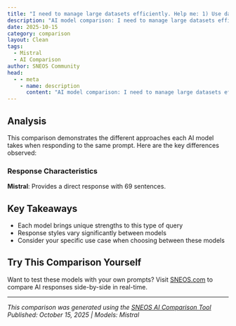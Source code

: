 ```yaml
---
title: "I need to manage large datasets efficiently. Help me: 1) Use database systems (SQL) for structured data"
description: "AI model comparison: I need to manage large datasets efficiently. Help me: 1) Use database systems (SQL) for structured d..."
date: 2025-10-15
category: comparison
layout: Clean
tags:
  - Mistral
  - AI Comparison
author: SNEOS Community
head:
  - - meta
    - name: description
      content: "AI model comparison: I need to manage large datasets efficiently. Help me: 1) Use database systems (SQL) for structured data..."
---
```


<ChatComparison
  title="I need to manage large datasets efficiently. Help me: 1) Use database systems (SQL) for structured data"
  prompt="I need to manage large datasets efficiently. Help me: 1) Use database systems (SQL) for structured data"
  :responses='{"Mistral": "Managing large datasets efficiently is crucial for performance and scalability. Using database systems, particularly SQL databases, is a common and effective approach for handling structured data. Here\u2019s a step-by-step guide to help you get started:\n\n### 1. Choosing the Right Database System\nSelect a database system that fits your needs. Popular SQL databases include:\n- **MySQL**: Open-source, widely used for web applications.\n- **PostgreSQL**: Open-source, known for its advanced features and extensibility.\n- **Microsoft SQL Server**: Enterprise-grade, often used in corporate environments.\n- **Oracle Database**: Enterprise-grade, known for its robustness and advanced features.\n- **SQLite**: Lightweight, suitable for small to medium-sized applications.\n\n### 2. Setting Up the Database\n1. **Install the Database System**:\n   - Download and install the database software from the official website.\n   - Follow the installation instructions specific to your operating system.\n\n2. **Create a Database**:\n   \u0060\u0060\u0060sql\n   CREATE DATABASE my_database;\n   \u0060\u0060\u0060\n\n3. **Connect to the Database**:\n   - Use a database client (e.g., MySQL Workbench, pgAdmin, SQL Server Management Studio) or command-line tools to connect to your database.\n\n### 3. Designing the Database Schema\n1. **Identify Entities and Relationships**:\n   - Determine the tables (entities) and their relationships (e.g., one-to-many, many-to-many).\n\n2. **Create Tables**:\n   \u0060\u0060\u0060sql\n   CREATE TABLE users (\n       user_id INT PRIMARY KEY AUTO_INCREMENT,\n       username VARCHAR(50) NOT NULL,\n       email VARCHAR(100) NOT NULL,\n       created_at TIMESTAMP DEFAULT CURRENT_TIMESTAMP\n   );\n\n   CREATE TABLE orders (\n       order_id INT PRIMARY KEY AUTO_INCREMENT,\n       user_id INT,\n       order_date TIMESTAMP DEFAULT CURRENT_TIMESTAMP,\n       FOREIGN KEY (user_id) REFERENCES users(user_id)\n   );\n   \u0060\u0060\u0060\n\n### 4. Inserting Data\n1. **Bulk Insert**:\n   - Use \u0060INSERT INTO\u0060 statements for small datasets.\n   - For large datasets, consider using bulk insert tools or commands (e.g., \u0060LOAD DATA INFILE\u0060 in MySQL, \u0060COPY\u0060 in PostgreSQL).\n\n2. **Example**:\n   \u0060\u0060\u0060sql\n   INSERT INTO users (username, email) VALUES (\u0027john_doe\u0027, \u0027john@example.com\u0027);\n   \u0060\u0060\u0060\n\n### 5. Querying Data\n1. **Basic Queries**:\n   \u0060\u0060\u0060sql\n   SELECT * FROM users;\n   \u0060\u0060\u0060\n\n2. **Complex Queries**:\n   \u0060\u0060\u0060sql\n   SELECT u.username, o.order_date\n   FROM users u\n   JOIN orders o ON u.user_id = o.user_id\n   WHERE o.order_date \u003E \u00272023-01-01\u0027;\n   \u0060\u0060\u0060\n\n### 6. Optimizing Performance\n1. **Indexing**:\n   - Create indexes on columns frequently used in \u0060WHERE\u0060 clauses, joins, and sorting.\n   \u0060\u0060\u0060sql\n   CREATE INDEX idx_username ON users(username);\n   \u0060\u0060\u0060\n\n2. **Partitioning**:\n   - For very large tables, consider partitioning to improve query performance.\n   \u0060\u0060\u0060sql\n   CREATE TABLE orders (\n       order_id INT PRIMARY KEY AUTO_INCREMENT,\n       user_id INT,\n       order_date TIMESTAMP DEFAULT CURRENT_TIMESTAMP,\n       FOREIGN KEY (user_id) REFERENCES users(user_id)\n   ) PARTITION BY RANGE (order_date) (\n       PARTITION p0 VALUES LESS THAN (\u00272023-01-01\u0027),\n       PARTITION p1 VALUES LESS THAN (\u00272024-01-01\u0027)\n   );\n   \u0060\u0060\u0060\n\n3. **Query Optimization**:\n   - Use \u0060EXPLAIN\u0060 to analyze query performance.\n   \u0060\u0060\u0060sql\n   EXPLAIN SELECT * FROM users WHERE username = \u0027john_doe\u0027;\n   \u0060\u0060\u0060\n\n### 7. Backup and Recovery\n1. **Backup**:\n   - Regularly back up your database using tools like \u0060mysqldump\u0060 for MySQL or \u0060pg_dump\u0060 for PostgreSQL.\n   \u0060\u0060\u0060sh\n   mysqldump -u username -p my_database \u003E backup.sql\n   \u0060\u0060\u0060\n\n2. **Recovery**:\n   - Restore the database from backups when needed.\n   \u0060\u0060\u0060sh\n   mysql -u username -p my_database \u003C backup.sql\n   \u0060\u0060\u0060\n\n### 8. Monitoring and Maintenance\n1. **Monitoring**:\n   - Use monitoring tools to keep an eye on database performance (e.g., MySQL Enterprise Monitor, pgAdmin).\n\n2. **Maintenance**:\n   - Regularly perform maintenance tasks like vacuuming (PostgreSQL) or optimizing tables (MySQL).\n   \u0060\u0060\u0060sql\n   VACUUM ANALYZE;\n   \u0060\u0060\u0060\n\n### 9. Security\n1. **User Management**:\n   - Create roles and users with appropriate permissions.\n   \u0060\u0060\u0060sql\n   CREATE USER \u0027new_user\u0027@\u0027localhost\u0027 IDENTIFIED BY \u0027password\u0027;\n   GRANT SELECT, INSERT ON my_database.* TO \u0027new_user\u0027@\u0027localhost\u0027;\n   \u0060\u0060\u0060\n\n2. **Encryption**:\n   - Use encryption for sensitive data.\n   \u0060\u0060\u0060sql\n   ALTER TABLE users ADD COLUMN encrypted_data BLOB;\n   \u0060\u0060\u0060\n\nBy following these steps, you can efficiently manage large datasets using SQL database systems. Each step ensures that your data is well-organized, easily accessible, and secure."}' published-date="{DateTime.UtcNow:HH:mm}"
/>

## Analysis

This comparison demonstrates the different approaches each AI model takes when responding to the same prompt. Here are the key differences observed:

### Response Characteristics

**Mistral**: Provides a direct response with 69 sentences. 

## Key Takeaways

- Each model brings unique strengths to this type of query
- Response styles vary significantly between models
- Consider your specific use case when choosing between these models

## Try This Comparison Yourself

Want to test these models with your own prompts? Visit [SNEOS.com](https://sneos.com) to compare AI responses side-by-side in real-time.

---

*This comparison was generated using the [SNEOS AI Comparison Tool](https://sneos.com)*
*Published: October 15, 2025 | Models: Mistral*
